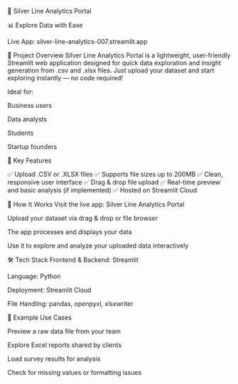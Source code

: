 🌈 Silver Line Analytics Portal

📊 Explore Data with Ease

Live App: silver-line-analytics-007.streamlit.app

📌 Project Overview
Silver Line Analytics Portal is a lightweight, user-friendly Streamlit web application designed for quick data exploration and insight generation from .csv and .xlsx files. Just upload your dataset and start exploring instantly — no code required!

Ideal for:

Business users

Data analysts

Students

Startup founders

🚀 Key Features

✅ Upload .CSV or .XLSX files
✅ Supports file sizes up to 200MB
✅ Clean, responsive user interface
✅ Drag & drop file upload
✅ Real-time preview and basic analysis (if implemented)
✅ Hosted on Streamlit Cloud

🔧 How It Works
Visit the live app: Silver Line Analytics Portal

Upload your dataset via drag & drop or file browser

The app processes and displays your data

Use it to explore and analyze your uploaded data interactively

🛠️ Tech Stack
Frontend & Backend: Streamlit

Language: Python

Deployment: Streamlit Cloud

File Handling: pandas, openpyxl, xlsxwriter

🧪 Example Use Cases

Preview a raw data file from your team

Explore Excel reports shared by clients

Load survey results for analysis

Check for missing values or formatting issues
